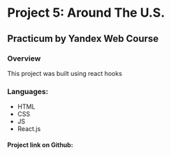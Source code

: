 # Project 5: Around The U.S.
## Practicum by Yandex Web Course

### Overview
This project was built using react hooks

### Languages:
- HTML
- CSS
- JS
- React.js

#### Project link on Github:
